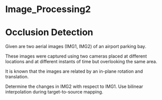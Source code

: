 # Image_Processing2

# Occlusion Detection

Given are two aerial images (IMG1, IMG2) of an airport parking bay. 

These images were captured using two cameras placed at different locations and at different instants of time but overlooking the same area. 

It is known that the images are related by an in-plane rotation and translation. 

Determine the changes in IMG2 with respect to IMG1. Use bilinear interpolation during target-to-source mapping.
